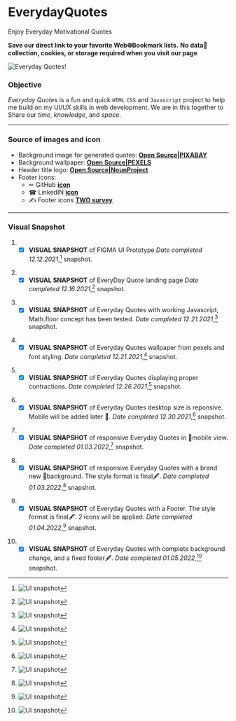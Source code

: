 # EverydayQuotes

Enjoy Everyday Motivational Quotes

**Save our direct link to your favorite Web🌐Bookmark lists.**
**No data📡collection, cookies, or storage required when you visit our page**

![Everyday Quotes!](images/snapshot01072022.png "Everyday Quotes✨")
### Objective

*Everyday Quotes* is a fun and quick <code>HTML</code> <code>CSS</code> and <code>Javascript</code> project to help me build on my UI/UX skills in web development. 
We are in this together to Share our *time*, *knowledge*, and *space*.

---
### Source of images and icon
- Background image for generated quotes: **[Open Source|PIXABAY](https://cdn.pixabay.com/photo/2016/10/29/01/30/abstract-1779589_960_720.png)**
- Background wallpaper: **[Open Source|PEXELS](https://images.pexels.com/photos/6775241/pexels-photo-6775241.jpeg?auto=compress&cs=tinysrgb&dpr=2&h=650&w=940)**
- Header title logo: **[Open Source|NounProject](https://thenounproject.com/icon/yoga-1952180/)**
- Footer icons:
    - &#x270F; GitHub **[icon](https://thenounproject.com/icon/github-4289652/)**
    - &#x260E; LinkedIN **[icon](https://thenounproject.com/icon/linkedin-2045581/)**
    - &#x270D; Footer icons **[TWO survey](https://lrydatabuilders.w3spaces.com/quoteSurvey.html)**
---
### Visual Snapshot

1. - [x] **VISUAL SNAPSHOT** of FIGMA UI Prototype *Date completed 12.12.2021*,[^1] snapshot.
[^1]: ![UI snapshot](https://github.com/TWOdunlami/PerspectiveQuotes/blob/localdev/images/figma.png)
2. - [x] **VISUAL SNAPSHOT** of EveryDay Quote landing page *Date completed 12.16.2021*,[^2] snapshot.
[^2]: ![UI snapshot](https://github.com/TWOdunlami/PerspectiveQuotes/blob/localdev/images/snapshot12162021.png)
3. - [x] **VISUAL SNAPSHOT** of Everyday Quotes with working Javascript, Math.floor concept has been tested. *Date completed 12.21.2021*,[^3] snapshot.
[^3]: ![UI snapshot](https://github.com/TWOdunlami/PerspectiveQuotes/blob/localdev/images/snapshot12212021.png)
4. - [x] **VISUAL SNAPSHOT** of Everyday Quotes wallpaper from pexels and font styling. *Date completed 12.21.2021*,[^4] snapshot.
[^4]: ![UI snapshot](https://github.com/TWOdunlami/PerspectiveQuotes/blob/localdev/images/snapshot12232021.png)
5. - [x] **VISUAL SNAPSHOT** of Everyday Quotes displaying proper contractions. *Date completed 12.26.2021*,[^5] snapshot.
[^5]: ![UI snapshot](https://github.com/TWOdunlami/PerspectiveQuotes/blob/localdev/images/snapshot12262021.png)
6. - [x] **VISUAL SNAPSHOT** of Everyday Quotes desktop size is reponsive. Mobile will be added later 🔄. *Date completed 12.30.2021*,[^6] snapshot.
[^6]: ![UI snapshot](https://github.com/TWOdunlami/PerspectiveQuotes/blob/localdev/images/snapshot12302021.png)
7. - [x] **VISUAL SNAPSHOT** of responsive Everyday Quotes in 📱mobile view. *Date completed 01.03.2022*,[^7] snapshot.
[^7]: ![UI snapshot](https://github.com/TWOdunlami/PerspectiveQuotes/blob/localdev/images/snapshot01032022.png)
8. - [x] **VISUAL SNAPSHOT** of responsive Everyday Quotes with a brand new 🎨background. The style format is final🖋️. *Date completed 01.03.2022*,[^8] snapshot.
[^8]: ![UI snapshot](https://github.com/TWOdunlami/PerspectiveQuotes/blob/localdev/images/snapshot01032022-2.png)
9. - [x] **VISUAL SNAPSHOT** of Everyday Quotes with a Footer. The style format is final🖋️. 2 icons will be applied. *Date completed 01.04.2022*,[^9] snapshot.
[^9]: ![UI snapshot](https://github.com/TWOdunlami/PerspectiveQuotes/blob/localdev/images/snapshot01042022.png)
10. - [x] **VISUAL SNAPSHOT** of Everyday Quotes with complete background change, and a fixed footer🖋️. *Date completed 01.05.2022*,[^10] snapshot.
[^10]: ![UI snapshot](https://github.com/TWOdunlami/PerspectiveQuotes/blob/localdev/images/snapshot01052022.png)